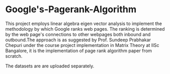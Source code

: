 # Google's-Pagerank-Algorithm
This project employs linear algebra eigen vector analysis to implement the methodology by which Google ranks web pages. The ranking is determined by the web page's connections to other webpages both inbound and outbound.The approach is as suggested by Prof. Sundeep Prabhakar Chepuri under the course project implementation in Matrix Theory at IISc Bangalore, it is the implementation of page rank algorithm paper from scratch.

The datasets are are uploaded separately.

